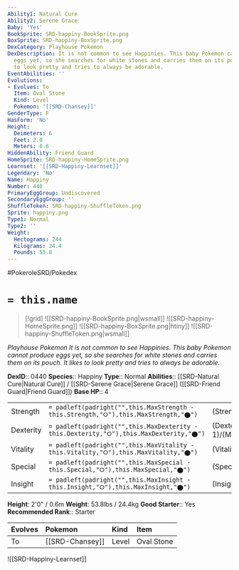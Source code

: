 ```yaml
---
Ability1: Natural Cure
Ability2: Serene Grace
Baby: 'Yes'
BookSprite: SRD-happiny-BookSprite.png
BoxSprite: SRD-happiny-BoxSprite.png
DexCategory: Playhouse Pokemon
DexDescription: It is not common to see Happinies. This baby Pokemon cannot produce
  eggs yet, so she searches for white stones and carries them on its pouch. It likes
  to look pretty and tries to always be adorable.
EventAbilities: ''
Evolutions:
- Evolves: To
  Item: Oval Stone
  Kind: Level
  Pokemon: '[[SRD-Chansey]]'
GenderType: F
HasForm: 'No'
Height:
  Deimeters: 6
  Feet: 2.0
  Meters: 0.6
HiddenAbility: Friend Guard
HomeSprite: SRD-happiny-HomeSprite.png
Learnset: '[[SRD-Happiny-Learnset]]'
Legendary: 'No'
Name: Happiny
Number: 440
PrimaryEggGroup: Undiscovered
SecondaryEggGroup: ''
ShuffleToken: SRD-happiny-ShuffleToken.png
Sprite: happiny.png
Type1: Normal
Type2: ''
Weight:
  Hectograms: 244
  Kilograms: 24.4
  Pounds: 53.8
---
```


#PokeroleSRD/Pokedex

# `= this.name`

> [!grid]
> ![[SRD-happiny-BookSprite.png|wsmall]]
> ![[SRD-happiny-HomeSprite.png]]
> ![[SRD-happiny-BoxSprite.png|htiny]]
> ![[SRD-happiny-ShuffleToken.png|wsmall]]


*Playhouse Pokemon*
*It is not common to see Happinies. This baby Pokemon cannot produce eggs yet, so she searches for white stones and carries them on its pouch. It likes to look pretty and tries to always be adorable.*

**DexID**:: 0440
**Species**:: Happiny
**Type**:: Normal
**Abilities**:: [[SRD-Natural Cure|Natural Cure]] / [[SRD-Serene Grace|Serene Grace]] ([[SRD-Friend Guard|Friend Guard]])
**Base HP**:: 4

|           |                                                                                        |                                          |
| --------- | -------------------------------------------------------------------------------------- | ---------------------------------------- |
| Strength  | `= padleft(padright("",this.MaxStrength - this.Strength,"⭘"),this.MaxStrength,"⬤")`    | (Strength::1)/(MaxStrength::2)   |
| Dexterity | `= padleft(padright("",this.MaxDexterity - this.Dexterity,"⭘"),this.MaxDexterity,"⬤")` | (Dexterity:: 1)/(MaxDexterity::3) |
| Vitality  | `= padleft(padright("",this.MaxVitality - this.Vitality,"⭘"),this.MaxVitality,"⬤")`    | (Vitality::1)/(MaxVitality::2)   |
| Special   | `= padleft(padright("",this.MaxSpecial - this.Special,"⭘"),this.MaxSpecial,"⬤")`       | (Special::1)/(MaxSpecial::2)     |
| Insight   | `= padleft(padright("",this.MaxInsight - this.Insight,"⭘"),this.MaxInsight,"⬤")`       | (Insight::1)/(MaxInsight::3)     |

**Height**: 2'0" / 0.6m
**Weight**: 53.8lbs / 24.4kg
**Good Starter**:: Yes
**Recommended Rank**:: Starter

| Evolves   | Pokemon         | Kind   | Item       |
|:----------|:----------------|:-------|:-----------|
| To        | [[SRD-Chansey]] | Level  | Oval Stone |

![[SRD-Happiny-Learnset]]